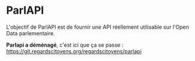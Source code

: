 ParlAPI
=======

L'objectif de ParlAPI est de fournir une API réellement utilisable sur l'Open
Data parlementaire.

**Parlapi a déménagé**, c'est ici que ça se passe : https://git.regardscitoyens.org/regardscitoyens/parlapi
